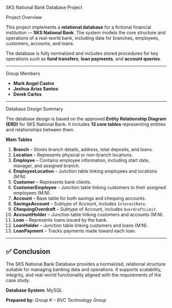 SKS National Bank Database Project

 Project Overview

This project implements a **relational database** for a fictional financial institution — **SKS National Bank**.
The system models the core structure and operations of a real-world bank, including data for branches, employees, customers, accounts, and loans.

The database is fully normalized and includes stored procedures for key operations such as **fund transfers**, **loan payments**, and **account queries**.

---
 Group Members

* **Mark Angel Castro**
* **Jeshua Arias Santos**
* **Derek Carlos**

---
 Database Design Summary

The database design is based on the approved **Entity Relationship Diagram (ERD)** for SKS National Bank.
It includes **13 core tables** representing entities and relationships between them.

 **Main Tables**

1. **Branch** – Stores branch details, address, total deposits, and loans.
2. **Location** – Represents physical or non-branch locations.
3. **Employee** – Contains employee information, including start date, manager, and assigned branch.
4. **EmployeeLocation** – Junction table linking employees and locations (M:N).
5. **Customer** – Represents bank clients.
6. **CustomerEmployee** – Junction table linking customers to their assigned employees (M:N).
7. **Account** – Base table for both savings and chequing accounts.
8. **SavingsAccount** – Subtype of Account, includes `InterestRate`.
9. **ChequingOverdraft** – Subtype of Account, includes `OverdraftLimit`.
10. **AccountHolder** – Junction table linking customers and accounts (M:N).
11. **Loan** – Represents loans issued by the bank.
12. **LoanHolder** – Junction table linking customers and loans (M:N).
13. **LoanPayment** – Tracks payments made toward each loan.

---


## ✅ Conclusion

The SKS National Bank Database provides a normalized, relational structure suitable for managing banking data and operations.
It supports scalability, integrity, and real-world functionality aligned with the requirements of the case study.

**Database System:** MySQL

**Prepared by:**
*Group K – BVC Technology Group*

